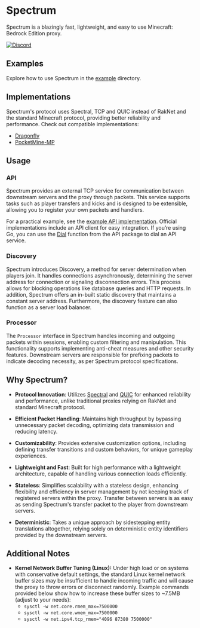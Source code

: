 # Spectrum

Spectrum is a blazingly fast, lightweight, and easy to use Minecraft: Bedrock Edition proxy.

[![Discord](https://img.shields.io/discord/1225942695604912279.svg?label=discord&color=7289DA&logo=discord&style=for-the-badge)](https://discord.com/invite/9TPKfeKvK2)

## Examples

Explore how to use Spectrum in the [example](example) directory.

## Implementations

Spectrum's protocol uses Spectral, TCP and QUIC instead of RakNet and the standard Minecraft protocol, providing better reliability and performance. Check out compatible implementations:

- [Dragonfly](https://github.com/cooldogedev/spectrum-df)
- [PocketMine-MP](https://github.com/cooldogedev/spectrum-pm)

## Usage

### API

Spectrum provides an external TCP service for communication between downstream servers and the proxy through packets. This service supports tasks such as player transfers and kicks and is designed to be extensible, allowing you to register your own packets and handlers.

For a practical example, see the [example API implementation](example/api.go). Official implementations include an API client for easy integration. If you’re using Go, you can use the [Dial](api/dial.go) function from the API package to dial an API service.

### Discovery

Spectrum introduces Discovery, a method for server determination when players join. It handles connections asynchronously, determining the server address for connection or signaling disconnection errors. This process allows for blocking operations like database queries and HTTP requests. In addition, Spectrum offers an in-built static discovery that maintains a constant server address. Furthermore, the discovery feature can also function as a server load balancer.

### Processor

The `Processor` interface in Spectrum handles incoming and outgoing packets within sessions, enabling custom filtering and manipulation. This functionality supports implementing anti-cheat measures and other security features. Downstream servers are responsible for prefixing packets to indicate decoding necessity, as per Spectrum protocol specifications.

## Why Spectrum?
- **Protocol Innovation**: Utilizes [Spectral](https://github.com/cooldogedev/spectral) and [QUIC](https://datatracker.ietf.org/doc/html/rfc9000) for enhanced reliability and performance, unlike traditional proxies relying on RakNet and standard Minecraft protocol.

- **Efficient Packet Handling**: Maintains high throughput by bypassing unnecessary packet decoding, optimizing data transmission and reducing latency.

- **Customizability**: Provides extensive customization options, including defining transfer transitions and custom behaviors, for unique gameplay experiences.

- **Lightweight and Fast**: Built for high performance with a lightweight architecture, capable of handling various connection loads efficiently.

- **Stateless**: Simplifies scalability with a stateless design, enhancing flexibility and efficiency in server management by not keeping track of registered servers within the proxy. Transfer between servers is as easy as sending Spectrum's transfer packet to the player from downstream servers.

- **Deterministic**: Takes a unique approach by sidestepping entity translations altogether, relying solely on deterministic entity identifiers provided by the downstream servers.

## Additional Notes
- **Kernel Network Buffer Tuning (Linux):** Under high load or on systems with conservative default settings, the standard Linux kernel network buffer sizes may be insufficient to handle incoming traffic and will cause the proxy to throw errors or disconnect randomly. Example commands provided below show how to increase these buffer sizes to ~7.5MB (adjust to your needs):
  - `sysctl -w net.core.rmem_max=7500000`
  - `sysctl -w net.core.wmem_max=7500000`
  - `sysctl -w net.ipv4.tcp_rmem="4096 87380 7500000"`
